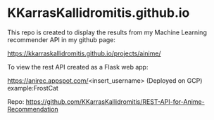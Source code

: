 # KKarrasKallidromitis.github.io

This repo is created to display the results from my Machine Learning recommender API in my github page: 

https://kkarraskallidromitis.github.io/projects/ainime/

To view the rest API created as a Flask web app:

https://anirec.appspot.com/<insert_username> (Deployed on GCP) example:FrostCat

Repo: https://github.com/KKarrasKallidromitis/REST-API-for-Anime-Recommendation
